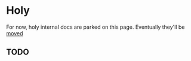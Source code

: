 # Holy

For now, holy internal docs are parked on this page. Eventually they'll be [moved](https://holy.ardi.gg/)

## TODO
